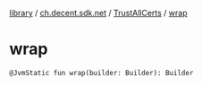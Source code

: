 [library](../../index.md) / [ch.decent.sdk.net](../index.md) / [TrustAllCerts](index.md) / [wrap](./wrap.md)

# wrap

`@JvmStatic fun wrap(builder: Builder): Builder`